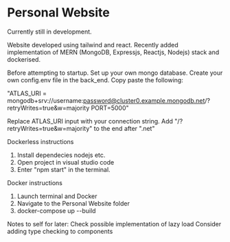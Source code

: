 # Personal Website
Currently still in development. 

Website developed using tailwind and react. Recently added implementation of MERN (MongoDB, Expressjs, Reactjs, Nodejs) stack and dockerised.

Before attempting to startup. Set up your own mongo database.
Create your own config.env file in the back_end. Copy paste the following:

"ATLAS_URI = mongodb+srv://username:password@cluster0.example.mongodb.net/?retryWrites=true&w=majority 
PORT=5000"

Replace ATLAS_URI input with your connection string. Add "/?retryWrites=true&w=majority" to the end after ".net"

Dockerless instructions
1. Install dependecies nodejs etc.
2. Open project in visual studio code 
3. Enter "npm start" in the terminal.

Docker instructions
1. Launch terminal and Docker
2. Navigate to the Personal Website folder
3. docker-compose up --build

Notes to self for later:
Check possible implementation of lazy load
Consider adding type checking to components